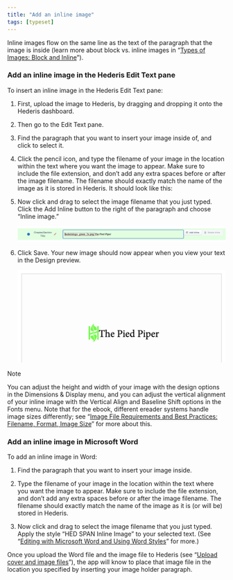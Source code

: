 ```yaml
---
title: "Add an inline image"
tags: [typeset]
---
```

 
<html><body><section data-type="chapter" class="hsecchapter" data-hederis-type="hsecchapter" id="add-an-inline-image" data-pi-attrs="id: add-an-inline-image; data-tags: typeset;" role="doc-chapter" data-tags="typeset" data-author-name=" " data-book-title=" " title="Add an inline image"><p class="hblkp" data-hederis-type="hblkp" id="pZwIQF9c3">Inline images flow on the same line as the text of the paragraph that the image is inside (learn more about block vs. inline images in &#8220;<a href="{% link _docs/block-and-inline-images.md %}" class="hspana" data-hederis-type="hspana" id="pkAZgjVYE">Types of Images: Block and Inline</a>&#8221;). </p><section class="hwprsubsection" data-hederis-type="hwprsubsection" id="pPDQsPa1n" data-type="subsection" title="Add an inline image in the Hederis Edit Text pane"><h1 data-hederis-type="hblktitle" class="hblktitle" id="pL1pkeX5K">Add an inline image in the Hederis Edit Text pane</h1><p class="hblkp" data-hederis-type="hblkp" id="ppr0p0aCe">To insert an inline image in the Hederis Edit Text pane:</p><ol class="hwprnumlist" data-hederis-type="hwprnumlist" id="pCdM98DYN"><li class="hblkoli" data-hederis-type="hblkoli" id="liDsirbS1V"><p class="hblkoli" data-hederis-type="hblklip" id="pNPkWVQEX">First, upload the image to Hederis, by dragging and dropping it onto the Hederis dashboard.</p></li><li class="hblkoli" data-hederis-type="hblkoli" id="liqRFEBcht"><p class="hblkoli" data-hederis-type="hblklip" id="pi1ys6Quf">Then go to the Edit Text pane.</p></li><li class="hblkoli" data-hederis-type="hblkoli" id="libi5SVEW4"><p class="hblkoli" data-hederis-type="hblklip" id="pyT7mxa9O">Find the paragraph that you want to insert your image inside of, and click to select it.</p></li><li class="hblkoli" data-hederis-type="hblkoli" id="lijPwJc5LQ"><p class="hblkoli" data-hederis-type="hblklip" id="pFwYhW1Ti">Click the pencil icon, and type the filename of your image in the location within the text where you want the image to appear. Make sure to include the file extension, and don&#8217;t add any extra spaces before or after the image filename. The filename should exactly match the name of the image as it is stored in Hederis. It should look like this:</p></li><li class="hblkoli" data-hederis-type="hblkoli" id="linjDkxWWb"><p class="hblkoli" data-hederis-type="hblklip" id="pFhZfxQZZ">Now click and drag to select the image filename that you just typed. Click the Add Inline button to the right of the paragraph and choose &#8220;Inline image.&#8221;</p><img data-hederis-type="hblkimg" class="hblkimg" id="pDfeKNc5a" src="/images/inlineimg1.png" data-img-src="/images/inlineimg1.png"/></li><li class="hblkoli" data-hederis-type="hblkoli" id="liG4JegqVm"><p class="hblkoli" data-hederis-type="hblklip" id="ppfYXetoZ">Click Save. Your new image should now appear when you view your text in the Design preview.</p><img data-hederis-type="hblkimg" class="hblkimg" id="pmeLYW5kD" src="/images/inlineimg2.png" data-img-src="/images/inlineimg2.png"/></li></ol></section><aside class="hwprbox box" data-hederis-type="hwprbox" id="p7quxWEAi" data-type="sidebar"><p class="hblktype" data-hederis-type="hblktype" id="puk3q8XeG">Note</p><p class="hblkp" data-hederis-type="hblkp" id="pp2quzAcE">You can adjust the height and width of your image with the design options in the Dimensions &amp; Display menu, and you can adjust the vertical alignment of your inline image with the Vertical Align and Baseline Shift options in the Fonts menu. Note that for the ebook, different ereader systems handle image sizes differently; see &#8220;<a href="{% link _docs/image_best_practices.md %}" class="hspana" data-hederis-type="hspana" id="pwuWWz7IR">Image File Requirements and Best Practices: Filename, Format, Image Size</a>&#8221; for more about this.</p></aside><section class="hwprsubsection" data-hederis-type="hwprsubsection" id="pMkZJeWZv" data-type="subsection" title="Add an inline image in Microsoft Word"><h1 data-hederis-type="hblktitle" class="hblktitle" id="pHVKUtKex">Add an inline image in Microsoft Word</h1><p class="hblkp" data-hederis-type="hblkp" id="pKogDvnvf">To add an inline image in Word:</p><ol class="hwprnumlist" data-hederis-type="hwprnumlist" id="ppMJ3TURY"><li class="hblkoli" data-hederis-type="hblkoli" id="liNNvw0Rsv"><p class="hblkoli" data-hederis-type="hblklip" id="pd0K2fGJg">Find the paragraph that you want to insert your image inside.</p></li><li class="hblkoli" data-hederis-type="hblkoli" id="liB0dBh2rf"><p class="hblkoli" data-hederis-type="hblklip" id="pI22PwamS">Type the filename of your image in the location within the text where you want the image to appear. Make sure to include the file extension, and don&#8217;t add any extra spaces before or after the image filename. The filename should exactly match the name of the image as it is (or will be) stored in Hederis.</p></li><li class="hblkoli" data-hederis-type="hblkoli" id="li8wpnIfyy"><p class="hblkoli" data-hederis-type="hblklip" id="pR26bAeJg">Now click and drag to select the image filename that you just typed. Apply the style &#8220;HED SPAN Inline Image&#8221; to your selected text. (See &#8220;<a href="{% link _docs/fine-tune-styles.md %}" class="hspana" data-hederis-type="hspana" id="pWaZyMnif">Editing with Microsoft Word and Using Word Styles</a>&#8221; for more.)</p></li></ol><p class="hblkp" data-hederis-type="hblkp" id="pnfJZaQ4e">Once you upload the Word file and the image file to Hederis (see &#8220;<a href="{% link _docs/upload-a-cover.md %}" class="hspana" data-hederis-type="hspana" id="pYe17PKHa">Upload cover and image files</a>&#8221;), the app will know to place that image file in the location you specified by inserting your image holder paragraph.</p></section></section></body></html>
